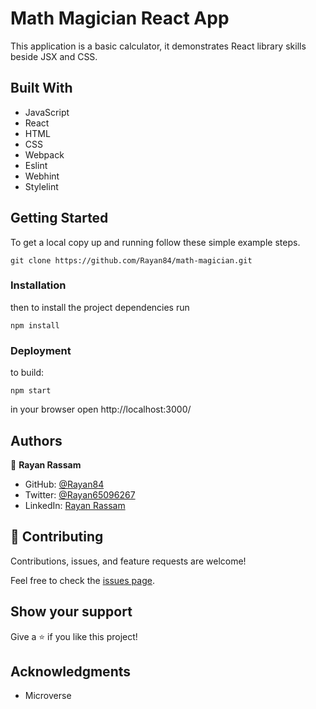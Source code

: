 # Math Magician React App

This application is a basic calculator, it demonstrates React library skills beside JSX and CSS.

## Built With

- JavaScript
- React
- HTML
- CSS
- Webpack
- Eslint
- Webhint
- Stylelint

## Getting Started

To get a local copy up and running follow these simple example steps.

`git clone https://github.com/Rayan84/math-magician.git`

### Installation

then to install the project dependencies run

`npm install`

### Deployment

to build:

`npm start`

in your browser open http://localhost:3000/

## Authors

👤 **Rayan Rassam**

- GitHub: [@Rayan84](https://github.com/Rayan84)
- Twitter: [@Rayan65096267](https://twitter.com/Rayan65096267)
- LinkedIn: [Rayan Rassam](https://www.linkedin.com/in/rayan-rassam/)

## 🤝 Contributing

Contributions, issues, and feature requests are welcome!

Feel free to check the [issues page](../../issues/).

## Show your support

Give a ⭐️ if you like this project!

## Acknowledgments

- Microverse